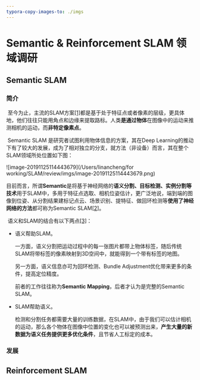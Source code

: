 ```yaml
---
typora-copy-images-to: ./imgs
---
```


# Semantic & Reinforcement SLAM 领域调研
## Semantic SLAM
### 简介
​	至今为止，主流的SLAM方案[[1]](http://webdiis.unizar.es/~raulmur/orbslam/)都是基于处于特征点或者像素的层级，更具体地，他们往往只能用角点和边缘来提取路标。人类**是通过物体**在图像中的运动来推测相机的运动，而**非特定像素点**。

​	Semantic SLAM 是研究者试图利用物体信息的方案，其在Deep Learning的推动下有了较大的发展，成为了相对独立的分支，就方法（非设备）而言，其在整个SLAM领域所处位置如下图：

![image-20191125114443679](/Users/linancheng/for working/SLAM/review/imgs/image-20191125114443679.png)

​	目前而言，所谓**Semantic**是将基于神经网络的**语义分割、目标检测、实例分割等技术**用于SLAM中，多用于特征点选取、相机位姿估计，更广泛地说，端到端的图像到位姿、从分割结果建标记点云、场景识别、提特征、做回环检测等**使用了神经网络的方法**都可称为Semantic SLAM[[2]](https://zhuanlan.zhihu.com/p/58648284)。

​	语义和SLAM的结合有以下两点[[3]](https://book.douban.com/subject/27028215/)：

- 语义帮助SLAM。

  一方面，语义分割把运动过程中的每一张图片都带上物体标签，随后传统SLAM将带标签的像素映射到3D空间中，就能得到一个带有标签的地图。

  另一方面，语义信息亦可为回环检测、Bundle Adjustment优化带来更多的条件，提高定位精度。

  前者的工作往往称为**Semantic Mapping**，后者才认为是完整的Semantic SLAM。

- SLAM帮助语义。

  检测和分割任务都需要大量的训练数据，在SLAM中，由于我们可以估计相机的运动，那么各个物体在图像中位置的变化也可以被预测出来，**产生大量的新数据为语义任务提供更多优化条件**，且节省人工标定的成本。

### 发展




## Reinforcement SLAM